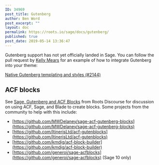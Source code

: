 ```yaml
---
ID: 34969
post_title: Gutenberg
author: Ben Word
post_excerpt: ""
layout: doc
permalink: https://roots.io/sage/docs/gutenberg/
published: true
post_date: 2019-05-14 13:36:47
---
```

Gutenberg support has not yet officially landed in Sage. You can follow the pull request by [Kelly Mears](https://kellymears.me/) for an example of how to integrate Gutenberg into your theme:

[Native Gutenberg templating and styles (#2144)](https://github.com/roots/sage/pull/2144)

## ACF blocks 

See [Sage, Gutenberg and ACF Blocks](https://discourse.roots.io/t/sage-gutenberg-and-acf-blocks/13945) from Roots Discourse for discussion on using ACF, Sage, and Blade to create blocks. Some projects from the community to help with this include:

* [https://github.com/MWDelaney/sage-acf-gutenberg-blocks](https://github.com/MWDelaney/sage-acf-gutenberg-blocks)
* [https://github.com/ItinerisLtd/acf-gutenblocks](https://github.com/ItinerisLtd/acf-gutenblocks)
* [https://github.com/kmdig/acf-block-builder](https://github.com/kmdig/acf-block-builder)
* [https://github.com/generoi/sage-acfblocks](https://github.com/generoi/sage-acfblocks) (Sage 10 only)